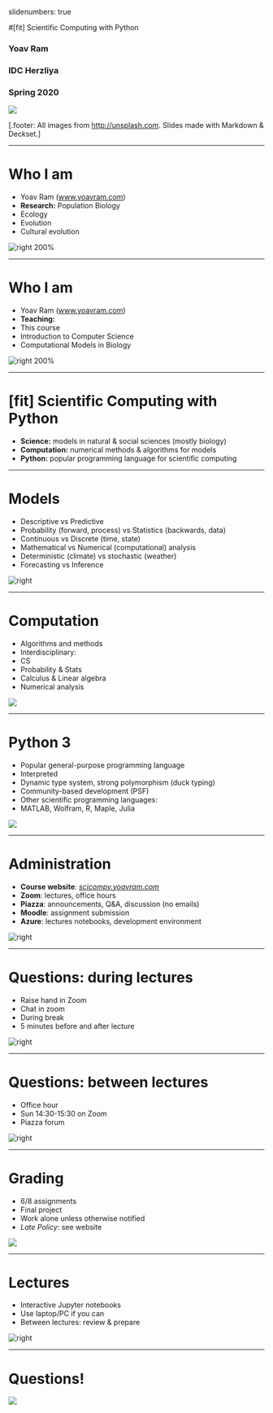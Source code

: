 slidenumbers: true

#[fit] Scientific Computing with Python

### Yoav Ram
### IDC Herzliya
### Spring 2020

![](images/python.jpg)

[.footer: All images from <http://unsplash.com>. Slides made with Markdown & Deckset.]

---

# Who I am

- Yoav Ram (www.yoavram.com)
- **Research:** Population Biology
 - Ecology
 - Evolution
 - Cultural evolution
 


![right 200%](images/bar.png)

---

# Who I am

- Yoav Ram (www.yoavram.com)
- **Teaching:**
 - This course
 - Introduction to Computer Science
 - Computational Models in Biology


![right 200%](images/bar.png)

---

# [fit] Scientific Computing with Python

- **Science:** models in natural & social sciences (mostly biology)
- **Computation:** numerical methods & algorithms for models
- **Python:** popular programming language for scientific computing

---

# Models

- Descriptive vs Predictive
- Probability (forward, process) vs Statistics (backwards, data)
- Continuous vs Discrete (time, state)
- Mathematical vs Numerical (computational) analysis
- Deterministic (climate) vs stochastic (weather)
- Forecasting vs Inference

![right](images/william-bout-264826.jpg)

---

# Computation

- Algorithms and methods
- Interdisciplinary: 
 - CS
 - Probability & Stats 
 - Calculus & Linear algebra
 - Numerical analysis

![](images/markus-spiske-207946.jpg)

---

# Python 3

- Popular general-purpose programming language
- Interpreted
- Dynamic type system, strong polymorphism (duck typing)
- Community-based development (PSF)
- Other scientific programming languages:
 - MATLAB, Wolfram, R, Maple, Julia
 
![](images/python.jpg)

---

# Administration

- **Course website**: _[scicompy.yoavram.com](http://scicompy.yoavram.com)_
- **Zoom**: lectures, office hours
- **Piazza**: announcements, Q&A, discussion (no emails)
- **Moodle**: assignment submission
- **Azure**: lectures notebooks, development environment

![right](images/brendan-church-182747.jpg)

---

# Questions: during lectures

- Raise hand in Zoom
- Chat in zoom
- During break
- 5 minutes before and after lecture

![right](images/nathaniel-tetteh-297656.jpg)

---

# Questions: between lectures

- Office hour
 - Sun 14:30-15:30 on Zoom
- Piazza forum

![right](images/nathaniel-tetteh-297656.jpg)

---

# Grading

- 6/8 assignments
- Final project
- Work alone unless otherwise notified
- _Late Policy_: see website

![](images/joao-silas-74207.jpg)

---

# Lectures

- Interactive Jupyter notebooks
- Use laptop/PC if you can
- Between lectures: review & prepare

![right](images/intro-bg1.jpg)

---

# Questions!

![](images/header.jpg)
